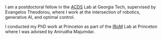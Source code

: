 

I am a postdoctoral fellow in the [ACDS](https://sites.gatech.edu/acds/) Lab at Georgia Tech, supervised by Evangelos Theodorou, where I work at the intersection of robotics, generative AI, and optimal control.

I conducted my PhD work at Princeton as part of the [IRoM](https://irom-lab.princeton.edu) Lab at Princeton where I was advised by Anirudha Majumdar.